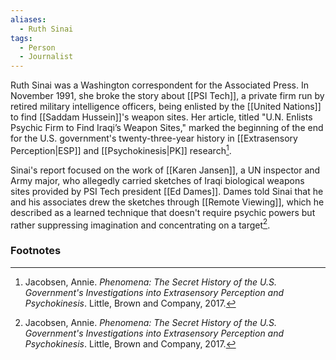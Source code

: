 ```yaml
---
aliases:
  - Ruth Sinai
tags:
  - Person
  - Journalist
---
```

Ruth Sinai was a Washington correspondent for the Associated Press. In November 1991, she broke the story about [[PSI Tech]], a private firm run by retired military intelligence officers, being enlisted by the [[United Nations]] to find [[Saddam Hussein]]'s weapon sites. Her article, titled "U.N. Enlists Psychic Firm to Find Iraqi’s Weapon Sites," marked the beginning of the end for the U.S. government's twenty-three-year history in [[Extrasensory Perception|ESP]] and [[Psychokinesis|PK]] research[^1].

Sinai's report focused on the work of [[Karen Jansen]], a UN inspector and Army major, who allegedly carried sketches of Iraqi biological weapons sites provided by PSI Tech president [[Ed Dames]]. Dames told Sinai that he and his associates drew the sketches through [[Remote Viewing]], which he described as a learned technique that doesn't require psychic powers but rather suppressing imagination and concentrating on a target[^1].

### Footnotes
[^1]: Jacobsen, Annie. *Phenomena: The Secret History of the U.S. Government's Investigations into Extrasensory Perception and Psychokinesis*. Little, Brown and Company, 2017.
